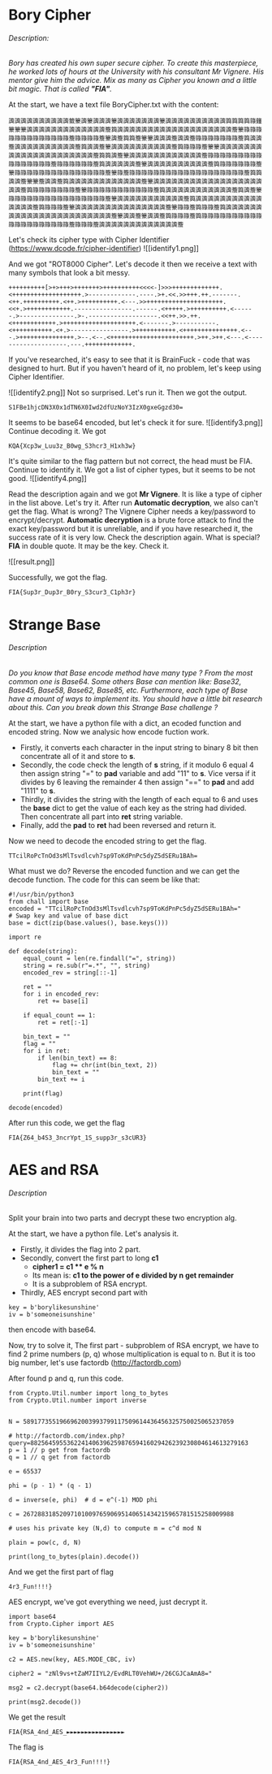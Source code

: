 # Bory Cipher
###### Description: 
*Bory has created his own super secure cipher. To create this masterpiece, he worked lots of hours at the University with his consultant Mr Vignere. His mentor give him the advice. Mix as many as Cipher you known and a little bit magic. That is called **"FIA"**.*

At the start, we have a text file BoryCipher.txt with the content:
```
簴簴簴簴簴簴簴簴簴簴籤籇簴籇簴簴簴籇簴簴簴簴簴簴簴籇簴簴簴簴簴簴簴簴簴簴籅籅籅籅簶籦籇籇籇簴簴簴簴簴簴簴簴簴簴簴簴簴簷籅簴簴簴簴簴簴簴簴簴簴簴簴簴簴簴簴簴簴簴簷籇簶簶簶簶簶簶簶簶簶簶簶簶簶簷簶簶簶簶簷籇簴簷籅籅簷籇籇簴簴簴簷簴簴簷簶簶簶簶簶簶簶簷籅簴簴簷簴簴簴簴簴簴簴簴簴簴簷籅簴簴簷籇簴簴簴簴簴簴簴簴簴簴簷籅簶簶簶簷籇籇簴簴簴簴簴簴簴簴簴簴簴簴簴簴簴簴簴簴簴簴簴簷籅籅簴簷籇簴簴簴簴簴簴簴簴簴簴簴簴簷簶簶簶簶簶簶簶簶簶簶簶簶簶簶簶簶簷簶簶簶簶簶簶簷籅簴簴簴簴簴簷籇簴簴簴簴簴簴簴簴簴簴簷籅簶簶簶簶簶簶簷籇簶簶簶簶簶簶簶簶簶簶簶簶簶簶簶簷籇簶簷簶簶簶簶簶簶簶簶簶簶簶簶簶簶簶簶簶簶簶簷籅籅簴簴簷籇籇簷簴簴簷籅簴簴簴簴簴簴簴簴簴簴簴簴簷籇簴簴簴簴簴簴簴簴簴簴簴簴簴簴簴簴簴簴簴簴簷籅簶簶簶簶簶簶簶簷籇簶簶簶簶簶簶簶簶簶簶簶簷籅簴簴簴簴簴簴簴簴簴簴簴簷籅簴簷籇簶簶簶簶簶簶簶簶簶簶簶簶簶簶簶簶簷籇簴簴簴簴簴簴簴簴簴簴簴簷籅簴簴簴簴簴簴簴簴簴簴簴簴簴簴簴簷籅簶簶簶簷籇簴簴簴簴簴簴簴簴簴簴簴簴簴簴簴簷籇簶簶簷籅簶簶簷籅簴簴簴簴簴簴簴簴簴簴簴簴簴簴簴簴簴簴簴簴簴簴簴簷籇簴簴簷籇簴簴簷籅簶簶簶簷籅簶簶簶簶簶簶簶簶簶簶簶簶簶簶簶簶簶簶簶簶簷簶簶簶簷簴簴簴簴簴簴簴簴簴簴簴簴簴簷
```

Let's check its cipher type with Cipher Identifier (https://www.dcode.fr/cipher-identifier)
![[identify1.png]]

And we got "ROT8000 Cipher". Let's decode it then we receive a text with many symbols that look a bit messy.
```
++++++++++[>+>+++>+++++++>++++++++++<<<<-]>>>+++++++++++++.<+++++++++++++++++++.>-------------.----.>+.<<.>>+++.++.-------.<++.++++++++++.<++.>++++++++++.<---.>>+++++++++++++++++++++.<<+.>++++++++++++.----------------.------.<+++++.>++++++++++.<------.>---------------.>-.-------------------.<<++.>>.++.<++++++++++++.>++++++++++++++++++++.<-------.>-----------.<+++++++++++.<+.>----------------.>+++++++++++.<+++++++++++++++.<---.>+++++++++++++++.>--.<--.<+++++++++++++++++++++++.>++.>++.<---.<--------------------.---.+++++++++++++.
```

If you've researched, it's easy to see that it is BrainFuck - code that was designed to hurt. But if you haven't heard of it, no problem, let's keep using Cipher Identifier.

![[identify2.png]]
Not so surprised. Let's run it. Then we got the output.
```
S1FBe1hjcDN3X0x1dTN6X0Iwd2dfUzNoY3IzX0gxeGgzd30=
```

It seems to be base64 encoded, but let's check it for sure.
![[identify3.png]]
Continue decoding it. We got
```
KQA{Xcp3w_Luu3z_B0wg_S3hcr3_H1xh3w}
```
It's quite similar to the flag pattern but not correct, the head must be FIA. Continue to identify it. We got a list of cipher types, but it seems to be not good.
![[identify4.png]]

Read the description again and we got **Mr Vignere**. It is like a type of cipher in the list above. Let's try it. After run **Automatic decryption**, we also can't get the flag. What is wrong? The Vignere Cipher needs a key/password to encrypt/decrypt. **Automatic decryption** is a brute force attack to find the exact key/password but it is unreliable, and if you have researched it, the success rate of it is very low. Check the description again. What is special? **FIA** in double quote. It may be the key. Check it. 

![[result.png]]

Successfully, we got the flag.
```
FIA{Sup3r_Dup3r_B0ry_S3cur3_C1ph3r}
```


# Strange Base
###### Description
*Do you know that Base encode method have many type ? From the most common one is Base64. Some others Base can mention like: Base32, Base45, Base58, Base62, Base85, etc. Furthermore, each type of Base have a mount of ways to implement its. You should have a little bit research about this.
Can you break down this Strange Base challenge ?*

At the start, we have a python file with a dict, an ecoded function and encoded string. Now we analysic how encode fuction work. 

- Firstly, it converts each character in the input string to binary 8 bit then concentrate all of it and store to **s**. 
- Secondly, the code check the length of **s** string, if it modulo 6 equal 4 then assign string "=" to **pad** variable and add "11" to **s**. Vice versa if it divides by 6 leaving the remainder 4 then assign "\=\=" to **pad** and add "1111" to **s**. 
- Thirdly, it divides the string with the length of each equal to 6 and uses the **base** dict to get the value of each key as the string had divided. Then concentrate all part into **ret** string variable.
- Finally, add the **pad** to **ret** had been reversed and return it.

Now we need to decode the encoded string to get the flag.
```
TTcilRoPcTnOd3sMlTsvdlcvh7sp9ToKdPnPc5dyZ5dSERu1BAh=
```

What must we do? Reverse the encoded function and we can get the decode function.
The code for this can seem be like that:
```
#!/usr/bin/python3
from chall import base
encoded = "TTcilRoPcTnOd3sMlTsvdlcvh7sp9ToKdPnPc5dyZ5dSERu1BAh="
# Swap key and value of base dict
base = dict(zip(base.values(), base.keys()))

import re

def decode(string):
    equal_count = len(re.findall("=", string))
    string = re.sub(r"=.*", "", string)
    encoded_rev = string[::-1]

    ret = ""
    for i in encoded_rev:
        ret += base[i]

    if equal_count == 1:
        ret = ret[:-1]

    bin_text = ""
    flag = ""
    for i in ret:
        if len(bin_text) == 8:
            flag += chr(int(bin_text, 2))
            bin_text = ""
        bin_text += i

    print(flag)

decode(encoded)
```

After run this code, we get the flag
```
FIA{Z64_b4S3_3ncrYpt_1S_supp3r_s3cUR3}
```


# AES and RSA
###### Description
Split your brain into two parts and decrypt these two encryption alg.

At the start, we have a python file. Let's analysis it.

- Firstly, it divides the flag into 2 part. 
- Secondly, convert the first part to long **c1**
	- **cipher1 = c1 ** e % n**
	- Its mean is: **c1 to the power of e divided by n get remainder**
	- It  is a subproblem of RSA encrypt.
- Thirdly, AES encrypt second part with 
```
key = b'borylikesunshine'
iv = b'someoneisunshine'
```
then encode with base64.

Now, try to solve it,
The first part - subproblem of RSA encrypt, we have to find 2 prime numbers (p, q) whose multiplication is equal to n. But it is too big number, let's use factordb (http://factordb.com)

After found p and q, run this code.
```
from Crypto.Util.number import long_to_bytes
from Crypto.Util.number import inverse


N = 5891773551966962003993799117509614436456325750025065237059

# http://factordb.com/index.php?query=882564595536224140639625987659416029426239230804614613279163
p = 1 // p get from factordb
q = 1 // q get from factordb

e = 65537

phi = (p - 1) * (q - 1)

d = inverse(e, phi)  # d = e^(-1) MOD phi

c = 2672883185209710100976590695140651434215965781515258009988

# uses his private key (N,d) to compute m = c^d mod N

plain = pow(c, d, N)

print(long_to_bytes(plain).decode())

```

And we get the first part of flag
```
4r3_Fun!!!!}
```

AES encrypt, we've got everything we need, just decrypt it.
```
import base64
from Crypto.Cipher import AES

key = b'borylikesunshine'
iv = b'someoneisunshine'

c2 = AES.new(key, AES.MODE_CBC, iv)

cipher2 = "zNl9vs+tZaM7IIYL2/EvdRLT0VehWU+/26CGJCaAmA8="

msg2 = c2.decrypt(base64.b64decode(cipher2))

print(msg2.decode())
```
We get the result
```
FIA{RSA_4nd_AES_►►►►►►►►►►►►►►►►
```

The flag is
```
FIA{RSA_4nd_AES_4r3_Fun!!!!}
```
